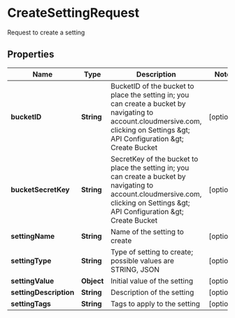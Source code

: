 

# CreateSettingRequest

Request to create a setting
## Properties

Name | Type | Description | Notes
------------ | ------------- | ------------- | -------------
**bucketID** | **String** | BucketID of the bucket to place the setting in; you can create a bucket by navigating to account.cloudmersive.com, clicking on Settings &amp;gt; API Configuration &amp;gt; Create Bucket |  [optional]
**bucketSecretKey** | **String** | SecretKey of the bucket to place the setting in; you can create a bucket by navigating to account.cloudmersive.com, clicking on Settings &amp;gt; API Configuration &amp;gt; Create Bucket |  [optional]
**settingName** | **String** | Name of the setting to create |  [optional]
**settingType** | **String** | Type of setting to create; possible values are STRING, JSON |  [optional]
**settingValue** | **Object** | Initial value of the setting |  [optional]
**settingDescription** | **String** | Description of the setting |  [optional]
**settingTags** | **String** | Tags to apply to the setting |  [optional]



